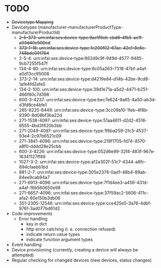# TODO

* ~~Devicetype Mapping~~
* Devicetypes (manufacturer-manufacturerProductType-manufacturerProductId)
    - ~~2-5-373: urn:infai:ses:device-type:9ae1f9eb-ebd6-4fb5-ae1f-a03d40c500ed~~
    * ~~373-1-18: urn:infai:ses:device-type:1c200f02-67ac-42e1-8c6c-748bdc091764~~  
    * 2-5-4: urn:infai:ses:device-type:662d9c9f-949d-4577-9485-9cb7255f547f
    * 134-4-80: urn:infai:ses:device-type:6c05a263-7318-47bf-a4af-a0d13cc95008
    * 373-2-14: urn:infai:ses:device-type:d4219e84-d14b-42be-9cd8-1afe4fd2afe5
    * 134-2-100: urn:infai:ses:device-type:39d1e71a-a5d2-4471-b251-466f60c7d398
    * 600-3-4237: urn:infai:ses:device-type:bec7e624-9a65-4a50-ab3d-d3fd8ce4bfe1
    * 265-8225-8449: urn:infai:ses:device-type:3cc09a10-1feb-4f8b-9390-8d08bf3ba22d
    * 271-1538-4097: urn:infai:ses:device-type:51aa4611-d2d2-4516-8555-4bd3f620b3bb
    * 271-2049-4097: urn:infai:ses:device-type:1f6ba259-2fc3-4537-93e4-2c97b6521c09
    * 271-3841-4096: urn:infai:ses:device-type:218f1705-fd74-4570-a8f0-dddd28e25cbb
    * 600-3-4226: urn:infai:ses:device-type:052d6e99-32f4-483f-967e-16341127ff89
    * 1027-3-2: urn:infai:ses:device-type:af2a302f-51c7-4344-a8fc-894cfaebb1bd 
    * 881-2-7: urn:infai:ses:device-type:305e2378-0ad1-48b4-89ab-84ee9cab94a7
    * 271-6913-4096: urn:infai:ses:device-type:7f1d4ee3-a456-431d-a4af-16b560650e98
    * 271-6657-4096: urn:infai:ses:device-type:37f59ac2-5606-411c-afa2-60e150b3db06
    * 351-2305-12546: urn:infai:ses:device-type:cce425e5-3a76-4dbf-976f-3ad077bd61d2
* Code improvements
    * Error handling
        * key in dict
        * http error catching (i. e. connection refused)
        * indicate return value types
        * indicate function argument types
* Event handling
* Device provisioning (currently, creating a device will always be attempted)
* Regular checking for changed devices (new devices, status changes)
